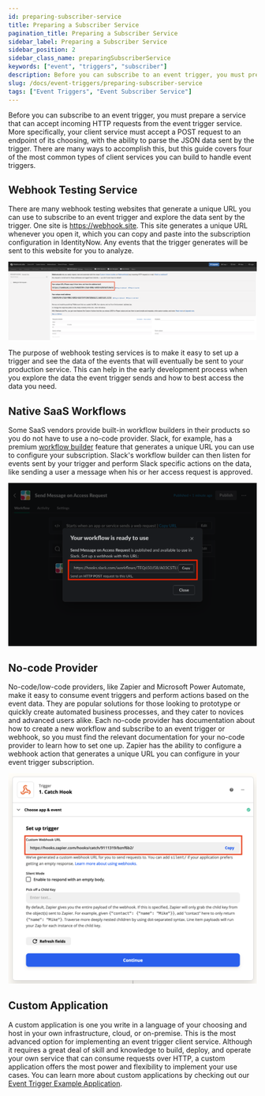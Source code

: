 ```yaml
---
id: preparing-subscriber-service
title: Preparing a Subscriber Service
pagination_title: Preparing a Subscriber Service
sidebar_label: Preparing a Subscriber Service
sidebar_position: 2
sidebar_class_name: preparingSubscriberService
keywords: ["event", "triggers", "subscriber"]
description: Before you can subscribe to an event trigger, you must prepare a service that can accept incoming HTTP requests from the event trigger service. 
slug: /docs/event-triggers/preparing-subscriber-service
tags: ["Event Triggers", "Event Subscriber Service"]
---
```


Before you can subscribe to an event trigger, you must prepare a service that can accept incoming HTTP requests from the event trigger service.  More specifically, your client service must accept a POST request to an endpoint of its choosing, with the ability to parse the JSON data sent by the trigger.  There are many ways to accomplish this, but this guide covers four of the most common types of client services you can build to handle event triggers.

## Webhook Testing Service

There are many webhook testing websites that generate a unique URL you can use to subscribe to an event trigger and explore the data sent by the trigger.  One site is https://webhook.site.  This site generates a unique URL whenever you open it, which you can copy and paste into the subscription configuration in IdentityNow.  Any events that the trigger generates will be sent to this website for you to analyze.

![Webhook.site](./img/webhook-site.png)

The purpose of webhook testing services is to make it easy to set up a trigger and see the data of the events that will eventually be sent to your production service.  This can help in the early development process when you explore the data the event trigger sends and how to best access the data you need.

## Native SaaS Workflows

Some SaaS vendors provide built-in workflow builders in their products so you do not have to use a no-code provider.  Slack, for example, has a premium [workflow builder](https://slack.com/help/articles/360035692513-Guide-to-Workflow-Builder) feature that generates a unique URL you can use to configure your subscription.  Slack's workflow builder can then listen for events sent by your trigger and perform Slack specific actions on the data, like sending a user a message when his or her access request is approved.

![Slack workflow](./img/slack-workflow.png)

## No-code Provider

No-code/low-code providers, like Zapier and Microsoft Power Automate, make it easy to consume event triggers and perform actions based on the event data.  They are popular solutions for those looking to prototype or quickly create automated business processes, and they cater to novices and advanced users alike.  Each no-code provider has documentation about how to create a new workflow and subscribe to an event trigger or webhook, so you must find the relevant documentation for your no-code provider to learn how to set one up.  Zapier has the ability to configure a webhook action that generates a unique URL you can configure in your event trigger subscription.

![Zapier webhook](./img/zapier-webhook.png)

## Custom Application

A custom application is one you write in a language of your choosing and host in your own infrastructure, cloud, or on-premise.  This is the most advanced option for implementing an event trigger client service.  Although it requires a great deal of skill and knowledge to build, deploy, and operate your own service that can consume requests over HTTP, a custom application offers the most power and flexibility to implement your use cases.  You can learn more about custom applications by checking out our [Event Trigger Example Application](https://github.com/sailpoint-oss/event-trigger-examples).
